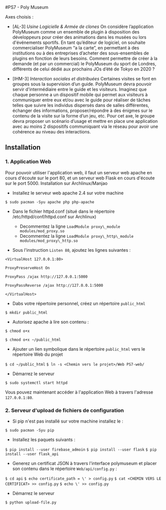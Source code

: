 #PS7 - Poly Museum

Axes choisis : 

- [AL-3] *Usine Logicielle & Armée de clones* 
On considère l’application PolyMuseum comme un ensemble de plugin à disposition des développeurs pour créer des animations dans les musées ou lors d'événements sportifs. En tant qu’éditeur de logiciel, on souhaite commercialiser PolyMuseum “a la carte”, en permettant à des institutions ou à des entreprises d’acheter des sous-ensembles de plugins en fonction de leurs besoins. Comment permettre de créer à la demande (et par un commercial) le PolyMuseum du sport de Londres, différents de celui dédié aux prochains JOs d’été de Tokyo en 2020 ?

- [IHM-3] *Interaction sociales et distribuées*
Certaines visites se font en groupes sous la supervision d’un guide. PolyMuseum devra pouvoir servir d'intermédiaire entre le guide et les visiteurs. Imaginez que chaque personne a un dispositif mobile qui permet aux visiteurs à communiquer entre eux et/ou avec le guide pour réaliser de tâches telles que  suivre les individus dispersés dans de salles différentes, échanger des informations, proposer/répondre à des énigmes sur le contenu de la visite sur la forme d’un jeu, etc. Pour cet axe, le groupe devra proposer un scénario d’usage et mettre en place une application avec au moins 2 dispositifs communiquant via le réseau pour avoir une cohérence au niveau des interactions.

## Installation
### 1. Application Web
Pour pouvoir utiliser l'application web, il faut un serveur web apache en cours d'écoute sur le port 80, et un serveur web Flask en cours d'écoute sur le port 5000.
Installation sur Archlinux/Manjao
- Installez le serveur web apache 2.4 sur votre machine

`$ sudo pacman -Syu apache php php-apache`

- Dans le fichier httpd.conf (situé dans le répertoire /etc/httpd/conf/httpd.conf sur Archlinux)

    * Decommentez la ligne `LoadModule proxy\_module modules/mod_proxy.so`
    * Decommentez la ligne `LoadModule proxy\_http\_module modules/mod_proxy\_http.so`

- Sous l'instruction `Listen 80`, ajoutez les lignes suivantes :

`<VirtualHost 127.0.0.1:80>`

`ProxyPreserveHost On`

`ProxyPass /ajax http://127.0.0.1:5000`

`ProxyPassReverse /ajax http://127.0.0.1:5000`

`</VirtualHost>`

- Dabs votre répertoire personnel, créez un répertoire `public_html`

 `$ mkdir public_html`

- Autorisez apache à lire son contenu :

 `$ chmod o+x`

 `$ chmod o+x ~/public_html`

- Ajouter un lien symbolique dans le répertoire `public_html` vers le répertoire Web du projet

 `$ cd ~/public_html`
 `$ ln -s <Chemin vers le projet>/Web PS7-web/ `

- Démarrez le serveur

 `$ sudo systemctl start httpd`

Vous pouvez maintenant accéder à l'application Web à travers l'adresse `127.0.0.1:80`.

### 2. Serveur d'upload de fichiers de configuration
- Si pip n'est pas installé sur votre machine installez le :

 `$ sudo pacman -Syu pip`

- Installez les paquets suivants :

 `$ pip install --user firebase_admoin`
 `$ pip install --user flask`
 `$ pip install --user flask_api`

- Generez un certificat JSON à travers l'interface polymuseum et placer son contenu dans le répertoire `Web/api/config.py` :

 `$ cd api`
 `$ echo certificate_path = \' > config.py`
 `$ cat <CHEMIN VERS LE CERTIFICAT> >> config.py`
 `$ echo \' >> config.py`

- Démarrez le serveur

 `$ python upload-file.py`

